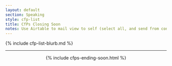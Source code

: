 ```yaml
---
layout: default
section: Speaking
style: cfp-list
title: CfPs Closing Soon
notes: Use Airtable to mail view to self (select all, and send from context menu), copy table from email, remove styling, and update date.
---
```


{% include cfp-list-blurb.md %}

<hr>

<center>{% include cfps-ending-soon.html %}</center>

